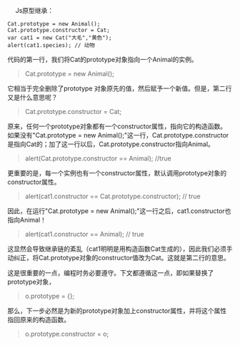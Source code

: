 　
Js原型继承：

~~~
Cat.prototype = new Animal();
Cat.prototype.constructor = Cat;
var cat1 = new Cat("大毛","黄色");
alert(cat1.species); // 动物
~~~

代码的第一行，我们将Cat的prototype对象指向一个Animal的实例。

> Cat.prototype = new Animal();

它相当于完全删除了prototype 对象原先的值，然后赋予一个新值。但是，第二行又是什么意思呢？

> Cat.prototype.constructor = Cat;

原来，任何一个prototype对象都有一个constructor属性，指向它的构造函数。如果没有"Cat.prototype = new Animal();"这一行，Cat.prototype.constructor是指向Cat的；加了这一行以后，Cat.prototype.constructor指向Animal。

> alert(Cat.prototype.constructor == Animal); //true

更重要的是，每一个实例也有一个constructor属性，默认调用prototype对象的constructor属性。

> alert(cat1.constructor == Cat.prototype.constructor); // true

因此，在运行"Cat.prototype = new Animal();"这一行之后，cat1.constructor也指向Animal！

> alert(cat1.constructor == Animal); // true

这显然会导致继承链的紊乱（cat1明明是用构造函数Cat生成的），因此我们必须手动纠正，将Cat.prototype对象的constructor值改为Cat。这就是第二行的意思。

这是很重要的一点，编程时务必要遵守。下文都遵循这一点，即如果替换了prototype对象，

> o.prototype = {};

那么，下一步必然是为新的prototype对象加上constructor属性，并将这个属性指回原来的构造函数。

> o.prototype.constructor = o;